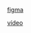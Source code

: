 [figma](https://www.figma.com/design/h5ekPcNrcKFjWqGhCQp30K/APP-TODO?node-id=0-1&t=atVXMUWSrwfhWUOI-1)

[vídeo](https://www.youtube.com/watch?v=CaD35XJk0iY)
